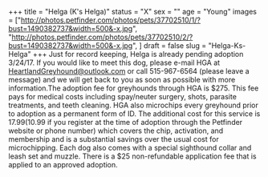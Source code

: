 +++
title = "Helga (K's Helga)"
status = "X"
sex = ""
age = "Young"
images = ["http://photos.petfinder.com/photos/pets/37702510/1/?bust=1490382737&width=500&-x.jpg",
"http://photos.petfinder.com/photos/pets/37702510/2/?bust=1490382737&width=500&-x.jpg",
]
draft = false
slug = "Helga-Ks-Helga"
+++
Just for record keeping, Helga is already pending adoption 3/24/17.
If you would like to meet this dog, please e-mail HGA at HeartlandGreyhound@outlook.com or call 515-967-6564 (please leave a message) and we will get back to you as soon as possible with more information.The adoption fee for greyhounds through HGA is $275. This fee pays for medical costs including spay/neuter surgery, shots, parasite treatments, and teeth cleaning. HGA also microchips every greyhound prior to adoption as a permanent form of ID. The additional cost for this service is $17.99 ($10.99 if you register at the time of adoption through the Petfinder website or phone number) which covers the chip, activation, and membership and is a substantial savings over the usual cost for microchipping. Each dog also comes with a special sighthound collar and leash set and muzzle. There is a $25 non-refundable application fee that is applied to an approved adoption.
